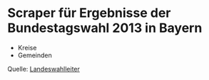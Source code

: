 # Scraper für Ergebnisse der Bundestagswahl 2013 in Bayern

* Kreise
* Gemeinden

Quelle: [Landeswahlleiter](http://www.wahlen.bayern.de/bundestagswahlen/)
